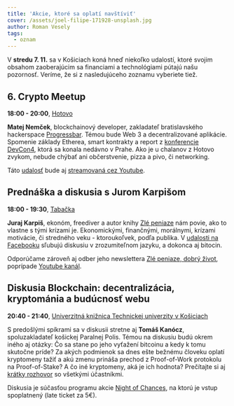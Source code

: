```yaml
---
title: 'Akcie, ktoré sa oplatí navštíviť'
cover: /assets/joel-filipe-171928-unsplash.jpg
author: Roman Vesely
tags:
  - oznam
---
```


V **stredu 7. 11.** sa v Košiciach koná hneď niekoľko udalostí, ktoré svojim obsahom zaoberajúcim sa financiami a technológiami pútajú našu pozornosť. Veríme, že si z nasledujúceho zoznamu vyberiete tiež.

## 6. Crypto Meetup

**18:00 - 20:00**, [Hotovo](https://www.hotovo.org)

**Matej Nemček**, blockchainový developer, zakladateľ bratislavského hackerspace [Progressbar](https://www.progressbar.sk). Témou bude Web 3 a decentralizované aplikácie. Spomenie základy Etherea, smart kontrakty a report z [konferencie DevCon4](https://devcon4.ethereum.org/), ktorá sa konala nedávno v Prahe. Ako je u chalanov z Hotovo zvykom, nebude chýbať ani občerstvenie, pizza a pivo, či networking.

Táto [udalosť](https://www.facebook.com/events/341148769976253/) bude aj [streamovaná cez Youtube](https://www.youtube.com/watch?v=4Q9tPQUU7kE).

## Prednáška a diskusia s Jurom Karpišom

**18:00 - 19:30**, [Tabačka](http://www.tabacka.sk)

**Juraj Karpiš**, ekonóm, freediver a autor knihy [Zlé peniaze](http://zlepeniaze.eu/) nám povie, ako to vlastne s tými krízami je. Ekonomickými, finančnými, morálnymi, krízami motivácie, či stredného veku - ktoroukoľvek, podľa publika. V [udalosti na Facebooku](https://www.facebook.com/events/279508169355026/) sľubujú diskusiu v zrozumiteľnom jazyku, a dokonca aj bitocin.

Odporúčame zároveň aj odber jeho newslettera [Zlé peniaze, dobrý život](https://www.getrevue.co/profile/Juraj-Karpis), poprípade [Youtube kanál](https://www.youtube.com/channel/UCP9_N7hc5WDsRDmvygR4c2w).

## Diskusia Blockchain: decentralizácia, kryptománia a budúcnosť webu

**20:40 - 21:40**, [Univerzitná knižnica Technickej univerzity v Košiciach](http://www.lib.tuke.sk/)

S predošlými spíkrami sa v diskusii stretne aj **Tomáš Kanócz**, spoluzakladateľ košickej Paralnej Polis. Témou na diskusiu budú okrem iného aj otázky: Čo sa stane po jeho vyťažení bitcoinu a kedy k tomu skutočne príde? Za akých podmienok sa dnes ešte bežnému človeku oplatí kryptomeny tažiť a akú zmenu prináša prechod z Proof-of-Work protokolu na Proof-of-Stake? A čo iné kryptomeny, aká je ich hodnota? Prečítajte si aj [krátky rozhovor](https://www.facebook.com/notes/night-of-chances/decentralizácia-kryptománia-a-budúcnosť-webu-košice-711-tuke/2537084719635311/) so všetkými účastníkmi.

Diskusia je súčasťou programu akcie [Night of Chances](https://nightofchances.com/kosice-2018/), na ktorú je vstup spoplatnený (late ticket za 5€).
